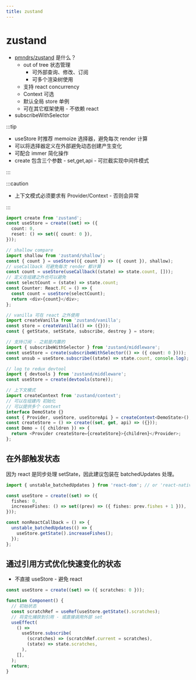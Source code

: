 ```yaml
---
title: zustand
---
```


# zustand

- [pmndrs/zustand](https://github.com/pmndrs/zustand) 是什么？
  - out of tree 状态管理
    - 可外部查询、修改、订阅
    - 可多个渲染树使用
  - 支持 react concurrency
  - Context 可选
  - 默认全局 store 单例
  - 可在其它框架使用 - 不依赖 react
- subscribeWithSelector

:::tip

- useStore 时推荐 memoize 选择器，避免每次 render 计算
- 可以将选择器定义在外部避免动态创建产生变化
- 可配合 immer 简化操作
- create 包含三个参数 - set,get,api - 可拦截实现中间件模式

:::

:::caution

- 上下文模式必须要求有 Provider/Context - 否则会异常

:::

```ts
import create from 'zustand';
const useStore = create((set) => ({
  count: 0,
  reset: () => set({ count: 0 }),
}));

// shallow compare
import shallow from 'zustand/shallow';
const { count } = useStore(({ count }) => ({ count }), shallow);
// useCallback 可避免每次 render 都计算
const count = useStore(useCallback((state) => state.count, []));
// 定义在组建之外也可以避免
const selectCount = (state) => state.count;
const Counter: React.FC = () => {
  const count = useStore(selectCount);
  return <div>{count}</div>;
};

// vanilla 可在 react 之外使用
import createVanilla from 'zustand/vanilla';
const store = createVanilla(() => ({}));
const { getState, setState, subscribe, destroy } = store;

// 支持订阅 - 之前是内置的
import { subscribeWithSelector } from 'zustand/middleware';
const useStore = create(subscribeWithSelector(() => ({ count: 0 })));
const unsub = useStore.subscribe((state) => state.count, console.log);

// log to redux devtool
import { devtools } from 'zustand/middleware';
const useStore = create(devtools(store));

// 上下文模式
import createContext from 'zustand/context';
// 可以在组建内 初始化
// 可以提供多个 context
interface DemoState {}
const { Provider, useStore, useStoreApi } = createContext<DemoState>();
const createStore = () => create((set, get, api) => ({}));
const Demo = ({ children }) => {
  return <Provider createStore={createStore}>{children}</Provider>;
};
```

## 在外部触发状态

因为 react 是同步处理 setState，因此建议包装在 batchedUpdates 处理。

```ts
import { unstable_batchedUpdates } from 'react-dom'; // or 'react-native'

const useStore = create((set) => ({
  fishes: 0,
  increaseFishes: () => set((prev) => ({ fishes: prev.fishes + 1 })),
}));

const nonReactCallback = () => {
  unstable_batchedUpdates(() => {
    useStore.getState().increaseFishes();
  });
};
```

## 通过引用方式优化快速变化的状态

- 不直接 useStore - 避免 react

```ts
const useStore = create((set) => ({ scratches: 0 }));

function Component() {
  // 初始状态
  const scratchRef = useRef(useStore.getState().scratches);
  // 将变化捕获到引用 - 或直接调用外部 set
  useEffect(
    () =>
      useStore.subscribe(
        (scratches) => (scratchRef.current = scratches),
        (state) => state.scratches,
      ),
    [],
  );
  return;
}
```
